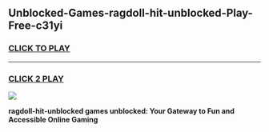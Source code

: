 
## Unblocked-Games-ragdoll-hit-unblocked-Play-Free-c31yi
<h3>
<a href="https://premium76.site?title=ragdoll-hit-unblocked&ref=10A">CLICK TO PLAY</a></h3>
<hr>

<h3>
<a href="https://premium76.site?title=ragdoll-hit-unblocked&ref=10A">CLICK 2 PLAY</a>
  
</h3>

<a href="https://premium76.site?title=ragdoll-hit-unblocked&ref=10A"><img src="https://clearcache.store/games.png"></a>


**ragdoll-hit-unblocked games unblocked: Your Gateway to Fun and Accessible Online Gaming**
